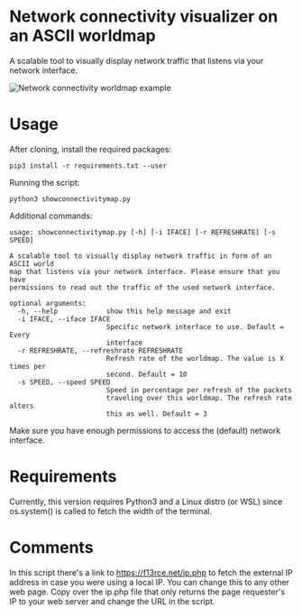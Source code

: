 # Network connectivity visualizer on an ASCII worldmap

A scalable tool to visually display network traffic that listens via your network interface.

![Network connectivity worldmap example](https://raw.githubusercontent.com/f13rce/ConnectivityASCIIWorldmap/master/ExampleImage.png)

# Usage

After cloning, install the required packages:

``pip3 install -r requirements.txt --user``

Running the script:

``python3 showconnectivitymap.py``

Additional commands:

```
usage: showconnectivitymap.py [-h] [-i IFACE] [-r REFRESHRATE] [-s SPEED]

A scalable tool to visually display network traffic in form of an ASCII world
map that listens via your network interface. Please ensure that you have
permissions to read out the traffic of the used network interface.

optional arguments:
  -h, --help            show this help message and exit
  -i IFACE, --iface IFACE
                        Specific network interface to use. Default = Every
                        interface
  -r REFRESHRATE, --refreshrate REFRESHRATE
                        Refresh rate of the worldmap. The value is X times per
                        second. Default = 10
  -s SPEED, --speed SPEED
                        Speed in percentage per refresh of the packets
                        traveling over this worldmap. The refresh rate alters
                        this as well. Default = 3
```

Make sure you have enough permissions to access the (default) network interface.

# Requirements

Currently, this version requires Python3 and a Linux distro (or WSL) since os.system() is called to fetch the width of the terminal.

# Comments

In this script there's a link to https://f13rce.net/ip.php to fetch the external IP address in case you were using a local IP. You can change this to any other web page. Copy over the ip.php file that only returns the page requester's IP to your web server and change the URL in the script.
